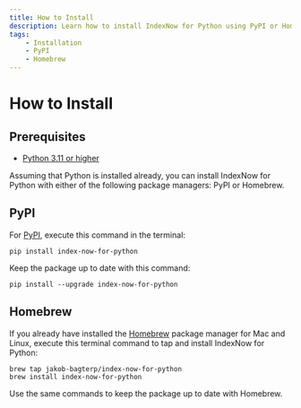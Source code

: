 ```yaml
---
title: How to Install
description: Learn how to install IndexNow for Python using PyPI or Homebrew package managers. Quick installation guide and step-by-step instructions.
tags:
    - Installation
    - PyPI
    - Homebrew
---
```


# How to Install
## Prerequisites
* [Python 3.11 or higher](https://www.python.org)

Assuming that Python is installed already, you can install IndexNow for Python with either of the following package managers: PyPI or Homebrew.

## PyPI
For [PyPI](https://pypi.org/project/index-now-for-python/), execute this command in the terminal:

```shell title=""
pip install index-now-for-python
```

Keep the package up to date with this command:

```shell title=""
pip install --upgrade index-now-for-python
```

## Homebrew
If you already have installed the [Homebrew](https://brew.sh) package manager for Mac and Linux, execute this terminal command to tap and install IndexNow for Python:

```shell title=""
brew tap jakob-bagterp/index-now-for-python
brew install index-now-for-python
```

Use the same commands to keep the package up to date with Homebrew.
